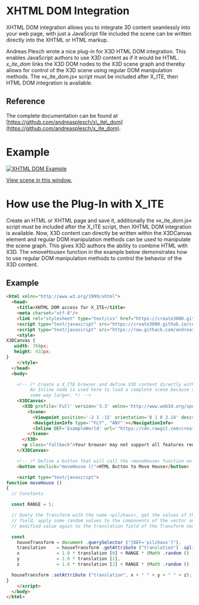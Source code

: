 XHTML DOM Integration
=====================

XHTML DOM integration allows you to integrate 3D content seamlessly into your web page, with just a JavaScript file included the scene can be written directly into the XHTML or HTML markup.

Andreas Plesch wrote a nice plug-in for X3D HTML DOM integration. This enables JavaScript authors to use X3D content as if it would be HTML. *x\_ite\_dom* links the X3D DOM nodes to the X3D scene graph and thereby allows for control of the X3D scene using regular DOM manipulation methods. The »x\_ite\_dom.js« script must be included after X\_ITE, then HTML DOM integration is available.

Reference
---------

The complete documentation can be found at [https://github.com/andreasplesch/x\_ite\_dom](https://github.com/andreasplesch/x_ite_dom).

Example
=======

[![XHTML DOM Example](https://create3000.github.io/media/x_ite/dom-integration/dom.integration.png)](https://create3000.github.io/media/x_ite/dom-integration/dom.integration.xhtml)

[View scene in this window.](https://create3000.github.io/media/x_ite/dom-integration/dom.integration.xhtml)

How use the Plug-In with X\_ITE
===============================

Create an HTML or XHTML page and save it, additionally the »x\_ite\_dom.js« script must be included after the X\_ITE script, then XHTML DOM integration is available. Now, X3D content can directly be written within the X3DCanvas element and regular DOM manipulation methods can be used to manipulate the scene graph. This gives X3D authors the ability to combine HTML with X3D. The »moveHouse« function in the example below demonstrates how to use regular DOM manipulation methods to control the behavior of the X3D content.

Example
-------

```html
<html xmlns="http://www.w3.org/1999/xhtml">
  <head>
    <title>XHTML DOM access for X_ITE</title>
    <meta charset="utf-8"/>
    <link rel="stylesheet" type="text/css" href="https://create3000.github.io/code/x_ite/latest/dist/x_ite.css"/>
    <script type="text/javascript" src="https://create3000.github.io/code/x_ite/latest/dist/x_ite.min.js"></script>
    <script type="text/javascript" src="https://raw.githack.com/andreasplesch/x_ite_dom/master/release/x_ite_dom.1.3.js"></script>
    <style>
X3DCanvas {
   width: 768px;
   height: 432px;
}
    </style>
  </head>
  <body>

    <!-- /* Create a X_ITE browser and define X3D content directly within the element.
         An Inline node is used here to load a complete scene because the scene is
         some way larger. */ -->
    <X3DCanvas>
      <X3D profile='Full' version='3.3' xmlns='http://www.web3d.org/specifications/x3d-namespace'>
        <Scene>
          <Viewpoint position='-2 1 -15' orientation='0 1 0 3.14' description='start'></Viewpoint>
          <NavigationInfo type='"FLY", "ANY"'></NavigationInfo>
          <Inline DEF='ExampleWorld' url='"https://cdn.rawgit.com/create3000/Library/master/Examples/Mushrooms/index.x3d"'></Inline>
        </Scene>
      </X3D>
      <p class="fallback">Your browser may not support all features required by X_ITE!</p>
    </X3DCanvas>

    <!-- /* Define a button that will call the »moveHouse« function on click. */ -->
    <button onclick="moveHouse ()">HTML Button to Move House</button>

    <script type="text/javascript">
function moveHouse ()
{
  // Constants

  const RANGE = 5;

  // Query the Transform with the name »pilzhaus«, get the values of the translation
  // field, apply some random values to the components of the vector and assign this
  // modified value again to the translation field of the Transform node.

  const
    houseTransform = document .querySelector ("[DEF='pilzhaus']"),              // Unique DEF inside inlined inlines.
    translation    = houseTransform .getAttribute ("translation") .split (" "), // Poor man's parse.
    x              = 1.0 * translation [0] + RANGE * (Math .random () - 0.5),
    y              = 1.0 * translation [1],
    z              = 1.0 * translation [2] + RANGE * (Math .random () - 0.5);

  houseTransform .setAttribute ("translation", x + " " + y + " " + z);
}
    </script>
  </body>
</html>
```
